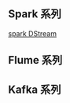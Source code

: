 ## Spark 系列
[spark DStream](https://github.com/y0908105023/wiki/wiki/spark-dstream)



## Flume 系列




## Kafka 系列
